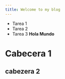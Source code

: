 ```yaml
---
title: Welcome to my blog
---
```

* Tarea 1
* Tarea 2
* Tarea 3
**Hola Mundo**
# Cabecera 1
## cabezera 2
